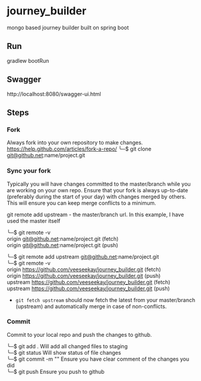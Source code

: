# journey_builder
mongo based journey builder built on spring boot

## Run
gradlew bootRun

## Swagger
http://localhost:8080/swagger-ui.html

## Steps

### Fork

Always fork into your own repository to make changes. https://help.github.com/articles/fork-a-repo/
╰─$ git clone git@github.net:name/project.git

### Sync your fork

Typically you will have changes committed to the master/branch while you are working on your own repo. Ensure that your fork is always up-to-date (preferably during the start of your day) with changes merged by others. This will ensure you can keep merge conflicts to a minimum.

git remote add upstream - the master/branch url. 
In this example, I have used the master itself  
  
╰─$ git remote -v  
origin	git@github.net:name/project.git (fetch)  
origin	git@github.net:name/project.git (push)  
  
╰─$ git remote add upstream git@github.net:name/project.git  
╰─$ git remote -v  
origin	https://github.com/veeseekay/journey_builder.git (fetch)  
origin	https://github.com/veeseekay/journey_builder.git (push)  
upstream	https://github.com/veeseekay/journey_builder.git (fetch)  
upstream	https://github.com/veeseekay/journey_builder.git (push)  

* `git fetch upstream` should now fetch the latest from your master/branch (upstream) and automatically merge in case of non-conflicts.  
  
### Commit  
  
Commit to your local repo and push the changes to github.

╰─$ git add . Will add all changed files to staging  
╰─$ git status Will show status of file changes  
╰─$ git commit -m "<merge comment>" Ensure you have clear comment of the changes you did  
╰─$ git push Ensure you push to github  
